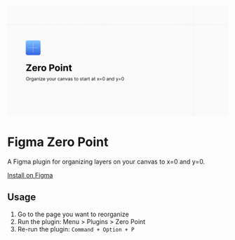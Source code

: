 ![Figma Zero Point](./assets/cover.png)

# Figma Zero Point

A Figma plugin for organizing layers on your canvas to x=0 and y=0.

[Install on Figma](https://www.figma.com/community/plugin/1008795501746481085)

## Usage

1. Go to the page you want to reorganize
2. Run the plugin: Menu > Plugins > Zero Point
3. Re-run the plugin: `Command + Option + P`
